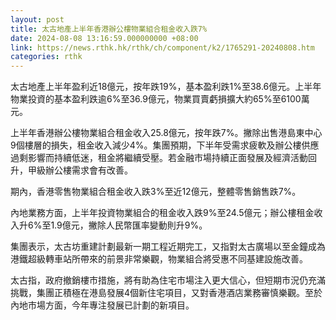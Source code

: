 ```yaml
---
layout: post
title: 太古地產上半年香港辦公樓物業組合租金收入跌7%
date: 2024-08-08 13:16:59.000000000 +08:00
link: https://news.rthk.hk/rthk/ch/component/k2/1765291-20240808.htm
categories: rthk
---
```


太古地產上半年盈利近18億元，按年跌19%，基本盈利跌1%至38.6億元。上半年物業投資的基本盈利跌逾6%至36.9億元，物業買賣虧損擴大約65%至6100萬元。

上半年香港辦公樓物業組合租金收入25.8億元，按年跌7%。撇除出售港島東中心9個樓層的損失，租金收入減少4%。集團預期，下半年受需求疲軟及辦公樓供應過剩影響而持續低迷，租金將繼續受壓。若金融市場持續正面發展及經濟活動回升，甲級辦公樓需求會有改善。

期內，香港零售物業組合租金收入跌3%至近12億元，整體零售銷售跌7%。

內地業務方面，上半年投資物業組合的租金收入跌9%至24.5億元；辦公樓租金收入升6%至1.9億元，撇除人民幣匯率變動則升9%。

集團表示，太古坊重建計劃最新一期工程近期完工，又指對太古廣場以至金鐘成為港鐵超級轉車站所帶來的前景非常樂觀，物業組合將受惠不同基建設施改善。

太古指，政府撤銷樓市措施，將有助為住宅市場注入更大信心，但短期市況仍充滿挑戰，集團正積極在港島發展4個新住宅項目，又對香港酒店業務審慎樂觀。至於內地市場方面，今年專注發展已計劃的新項目。

